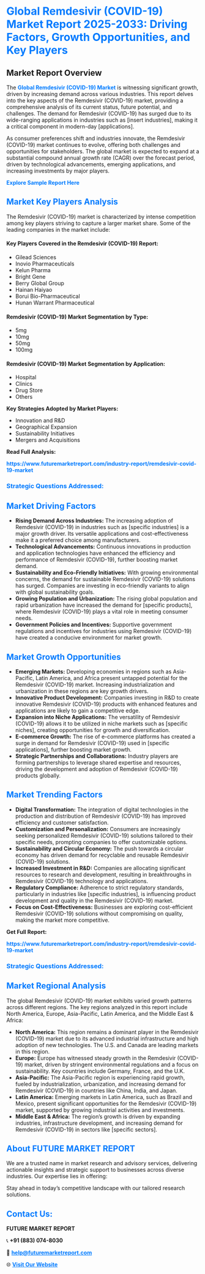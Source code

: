 <h1 style="color: #007BFF;">Global Remdesivir (COVID-19) Market Report 2025-2033: Driving Factors, Growth Opportunities, and Key Players</h1>

<section id="overview">
<h2>Market Report Overview</h2>
<p>The <a href="https://www.futuremarketreport.com/industry-report/remdesivir-covid-19-market" style="color: #007BFF; text-decoration: none;"><strong>Global Remdesivir (COVID-19) Market</strong></a> is witnessing significant growth, driven by increasing demand across various industries. This report delves into the key aspects of the Remdesivir (COVID-19) market, providing a comprehensive analysis of its current status, future potential, and challenges. The demand for Remdesivir (COVID-19) has surged due to its wide-ranging applications in industries such as [insert industries], making it a critical component in modern-day [applications].</p>
<p>As consumer preferences shift and industries innovate, the Remdesivir (COVID-19) market continues to evolve, offering both challenges and opportunities for stakeholders. The global market is expected to expand at a substantial compound annual growth rate (CAGR) over the forecast period, driven by technological advancements, emerging applications, and increasing investments by major players.</p>
</section>

<section id="overview">
<p><a href="https://www.futuremarketreport.com/request-sample/reportId=78269" style="color: #007BFF; text-decoration: none;"><strong>Explore Sample Report Here</strong></a></p>
</section>

<section id="key-players">
<h2 style="color: #007BFF;">Market Key Players Analysis</h2>
<p>The Remdesivir (COVID-19) market is characterized by intense competition among key players striving to capture a larger market share. Some of the leading companies in the market include:</p>
<h4>Key Players Covered in the Remdesivir (COVID-19) Report:</h4>
<ul><li>Gilead Sciences</li><li>Inovio Pharmaceuticals</li><li>Kelun Pharma</li><li>Bright Gene</li><li>Berry Global Group</li><li>Hainan Haiyao</li><li>Borui Bio-Pharmaceutical</li><li>Hunan Warrant Pharmaceutical</li></ul>
<h4>Remdesivir (COVID-19) Market Segmentation by Type:</h4>
<ul><li>5mg</li><li>10mg</li><li>50mg</li><li>100mg</li></ul>

<h4>Remdesivir (COVID-19) Market Segmentation by Application:</h4>
<ul><li>Hospital</li><li>Clinics</li><li>Drug Store</li><li>Others</li></ul>
<p><strong>Key Strategies Adopted by Market Players:</strong></p>
<ul>
<li>Innovation and R&D</li>
<li>Geographical Expansion</li>
<li>Sustainability Initiatives</li>
<li>Mergers and Acquisitions</li>
</ul>
</section>

<section>
<p><strong>Read Full Analysis: </strong></p><a href="https://www.futuremarketreport.com/industry-report/remdesivir-covid-19-market" style="color: #007BFF; text-decoration: none;"><strong>https://www.futuremarketreport.com/industry-report/remdesivir-covid-19-market</strong></a>
<h3 style="color: #007BFF;">Strategic Questions Addressed:</h3>
</section>

<section id="driving-factors">
<h2 style="color: #007BFF;">Market Driving Factors</h2>
<ul>
<li><strong>Rising Demand Across Industries:</strong> The increasing adoption of Remdesivir (COVID-19) in industries such as [specific industries] is a major growth driver. Its versatile applications and cost-effectiveness make it a preferred choice among manufacturers.</li>
<li><strong>Technological Advancements:</strong> Continuous innovations in production and application technologies have enhanced the efficiency and performance of Remdesivir (COVID-19), further boosting market demand.</li>
<li><strong>Sustainability and Eco-Friendly Initiatives:</strong> With growing environmental concerns, the demand for sustainable Remdesivir (COVID-19) solutions has surged. Companies are investing in eco-friendly variants to align with global sustainability goals.</li>
<li><strong>Growing Population and Urbanization:</strong> The rising global population and rapid urbanization have increased the demand for [specific products], where Remdesivir (COVID-19) plays a vital role in meeting consumer needs.</li>
<li><strong>Government Policies and Incentives:</strong> Supportive government regulations and incentives for industries using Remdesivir (COVID-19) have created a conducive environment for market growth.</li>
</ul>
</section>

<section id="growth-opportunities">
<h2 style="color: #007BFF;">Market Growth Opportunities</h2>
<ul>
<li><strong>Emerging Markets:</strong> Developing economies in regions such as Asia-Pacific, Latin America, and Africa present untapped potential for the Remdesivir (COVID-19) market. Increasing industrialization and urbanization in these regions are key growth drivers.</li>
<li><strong>Innovative Product Development:</strong> Companies investing in R&D to create innovative Remdesivir (COVID-19) products with enhanced features and applications are likely to gain a competitive edge.</li>
<li><strong>Expansion into Niche Applications:</strong> The versatility of Remdesivir (COVID-19) allows it to be utilized in niche markets such as [specific niches], creating opportunities for growth and diversification.</li>
<li><strong>E-commerce Growth:</strong> The rise of e-commerce platforms has created a surge in demand for Remdesivir (COVID-19) used in [specific applications], further boosting market growth.</li>
<li><strong>Strategic Partnerships and Collaborations:</strong> Industry players are forming partnerships to leverage shared expertise and resources, driving the development and adoption of Remdesivir (COVID-19) products globally.</li>
</ul>
</section>

<section id="trending-factors">
<h2 style="color: #007BFF;">Market Trending Factors</h2>
<ul>
<li><strong>Digital Transformation:</strong> The integration of digital technologies in the production and distribution of Remdesivir (COVID-19) has improved efficiency and customer satisfaction.</li>
<li><strong>Customization and Personalization:</strong> Consumers are increasingly seeking personalized Remdesivir (COVID-19) solutions tailored to their specific needs, prompting companies to offer customizable options.</li>
<li><strong>Sustainability and Circular Economy:</strong> The push towards a circular economy has driven demand for recyclable and reusable Remdesivir (COVID-19) solutions.</li>
<li><strong>Increased Investment in R&D:</strong> Companies are allocating significant resources to research and development, resulting in breakthroughs in Remdesivir (COVID-19) technology and applications.</li>
<li><strong>Regulatory Compliance:</strong> Adherence to strict regulatory standards, particularly in industries like [specific industries], is influencing product development and quality in the Remdesivir (COVID-19) market.</li>
<li><strong>Focus on Cost-Effectiveness:</strong> Businesses are exploring cost-efficient Remdesivir (COVID-19) solutions without compromising on quality, making the market more competitive.</li>
</ul>
</section>

<section>
<p><strong>Get Full Report: </strong></p><a href="https://www.futuremarketreport.com/industry-report/remdesivir-covid-19-market" style="color: #007BFF; text-decoration: none;"><strong>https://www.futuremarketreport.com/industry-report/remdesivir-covid-19-market</strong></a>
<h3 style="color: #007BFF;">Strategic Questions Addressed:</h3>
</section>


<section id="regional-analysis">
<h2 style="color: #007BFF;">Market Regional Analysis</h2>
<p>The global Remdesivir (COVID-19) market exhibits varied growth patterns across different regions. The key regions analyzed in this report include North America, Europe, Asia-Pacific, Latin America, and the Middle East & Africa:</p>
<ul>
<li><strong>North America:</strong> This region remains a dominant player in the Remdesivir (COVID-19) market due to its advanced industrial infrastructure and high adoption of new technologies. The U.S. and Canada are leading markets in this region.</li>
<li><strong>Europe:</strong> Europe has witnessed steady growth in the Remdesivir (COVID-19) market, driven by stringent environmental regulations and a focus on sustainability. Key countries include Germany, France, and the U.K.</li>
<li><strong>Asia-Pacific:</strong> The Asia-Pacific region is experiencing rapid growth, fueled by industrialization, urbanization, and increasing demand for Remdesivir (COVID-19) in countries like China, India, and Japan.</li>
<li><strong>Latin America:</strong> Emerging markets in Latin America, such as Brazil and Mexico, present significant opportunities for the Remdesivir (COVID-19) market, supported by growing industrial activities and investments.</li>
<li><strong>Middle East & Africa:</strong> The region’s growth is driven by expanding industries, infrastructure development, and increasing demand for Remdesivir (COVID-19) in sectors like [specific sectors].</li>
</ul>
</section>

<footer>
<h2 style="color: #007BFF;">About FUTURE MARKET REPORT</h2>
<p>We are a trusted name in market research and advisory services, delivering actionable insights and strategic support to businesses across diverse industries. Our expertise lies in offering:</p>

<p>Stay ahead in today’s competitive landscape with our tailored research solutions.</p>

<h2 style="color: #007BFF;">Contact Us:</h2>
<p><strong>FUTURE MARKET REPORT</strong></p>
<p>📞 <strong>+91 (883) 074-8030</strong></p>
<p>📧 <strong><a href="mailto:help@futuremarketreport.com" style="color: #007BFF;">help@futuremarketreport.com</a></strong></p>
<p>🌐 <strong><a href="https://www.futuremarketreport.com/" style="color: #007BFF;">Visit Our Website</a></strong></p>
</footer>